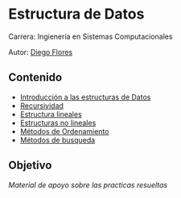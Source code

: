 # Estructura de Datos
Carrera: Ingienería en Sistemas Computacionales

Autor: [Diego Flores](https://www.instagram.com/floressdi/)

## Contenido
- [Introducción a las estructuras de Datos](https://github.com/floressdi/EsDatos/tree/main/Unidad1)
- [Recursividad](https://github.com/floressdi/EsDatos/tree/main/Unidad2)
- [Estructura lineales](https://github.com/floressdi/EsDatos/tree/main/U3)
- [Estructuras no lineales](#)
- [Métodos de Ordenamiento](#)
- [Métodos de busqueda](#)


## Objetivo
_Material de apoyo sobre las practicas resueltas_

